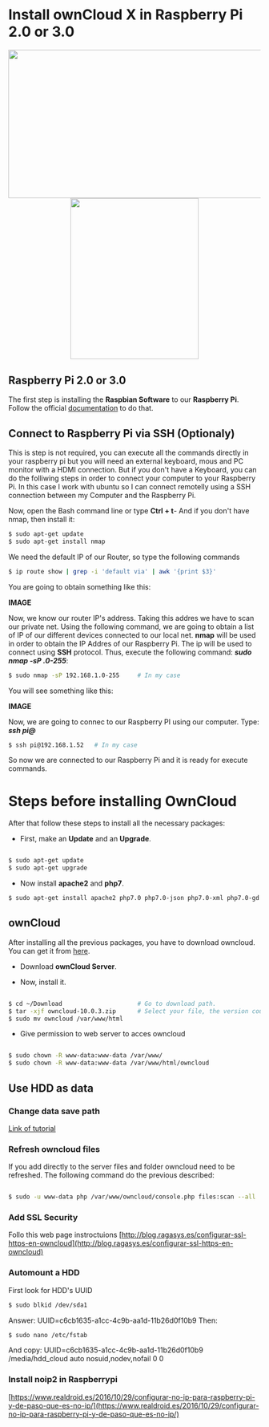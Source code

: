 # Install ownCloud X in Raspberry Pi 2.0 or 3.0

<p align="center"><img width="600" height="296.5" src="https://upload.wikimedia.org/wikipedia/commons/thumb/f/f6/OwnCloud_logo_and_wordmark.svg/1200px-OwnCloud_logo_and_wordmark.svg.png"><img width="255.5" height="321" src="https://www.raspberrypi.org/wp-content/uploads/2015/08/raspberry-pi-logo.png"></p>


## Raspberry Pi 2.0 or 3.0

The first step is installing the **Raspbian Software** to our **Raspberry Pi**. Follow the official [documentation](https://www.raspberrypi.org/documentation/installation/noobs.md) to do that. 

## Connect to Raspberry Pi via SSH (Optionaly)
This is step is not required, you can execute all the commands directly in your raspberry pi but you will need an external keyboard, mous and PC monitor with a HDMI connection. But if you don't have a Keyboard, you can do the folliwing steps in order to connect your computer to your Raspberry Pi. In this case I work with ubuntu so I can connect remotelly using a SSH connection between my Computer and the Raspberry Pi. 

Now, open the Bash command line or type **Ctrl + t**- And if you don't have nmap, then install it:

```bash
$ sudo apt-get update
$ sudo apt-get install nmap
```
We need the default IP of our Router, so type the following commands

```bash
$ ip route show | grep -i 'default via' | awk '{print $3}'
```
You are going to obtain something like this:

**IMAGE**

Now, we know our router IP's address. Taking this addres we have to scan our private net. Using the following command, we are going to obtain a list of IP of our different devices connected to our local net. **nmap** will be used in order to obtain the IP Addres of our Raspberry Pi. The ip will be used to connect using **SSH** protocol. Thus, execute the following command: **_sudo nmap -sP <your ip>.0-255_**:

```bash
$ sudo nmap -sP 192.168.1.0-255     # In my case
```

You will see something like this:

**IMAGE**

Now, we are going to connec to our Raspberry PI using our computer. Type: **_ssh pi@<your ip>_**

```bash
$ ssh pi@192.168.1.52   # In my case
```
So now we are connected to our Raspberry Pi and it is ready for execute commands.

# Steps before installing OwnCloud
After that follow these steps to install all the necessary packages:

* First, make an **Update** and an **Upgrade**.

```bash

$ sudo apt-get update
$ sudo apt-get upgrade

```

* Now install **apache2** and **php7**.

```bash
$ sudo apt-get install apache2 php7.0 php7.0-json php7.0-xml php7.0-gd php7.0-sqlite curl libcurl3 libcurl3-dev php7.0-curl php7.0-common
```


## ownCloud

After installing all the previous packages, you have to download owncloud. You can get it from [here](https://owncloud.org/install/).
* Download **ownCloud Server**.

* Now, install it.

```bash

$ cd ~/Download						# Go to download path.
$ tar -xjf owncloud-10.0.3.zip 		# Select your file, the version could be different.
$ sudo mv owncloud /var/www/html

```

* Give permission to web server to acces owncloud

```bash

$ sudo chown -R www-data:www-data /var/www/
$ sudo chown -R www-data:www-data /var/www/html/owncloud

```

## Use HDD as data



### Change data save path
[Link of tutorial](https://www.digitalocean.com/community/tutorials/how-to-move-the-data-directory-for-owncloud-on-ubuntu-16-04)

### Refresh owncloud files
If you add directly to the server files and folder owncloud need to be refreshed. The following command do the previous described:
```bash

$ sudo -u www-data php /var/www/owncloud/console.php files:scan --all

```

### Add SSL Security 
Follo this web page instroctuions 
[http://blog.ragasys.es/configurar-ssl-https-en-owncloud](http://blog.ragasys.es/configurar-ssl-https-en-owncloud)

### Automount a HDD
First look for HDD's UUID
```bash
$ sudo blkid /dev/sda1
```
Answer: UUID=c6cb1635-a1cc-4c9b-aa1d-11b26d0f10b9 
Then:
```bash
$ sudo nano /etc/fstab
```
And copy:
UUID=c6cb1635-a1cc-4c9b-aa1d-11b26d0f10b9 /media/hdd_cloud auto nosuid,nodev,nofail 0 0

### Install noip2 in Raspberrypi
[https://www.realdroid.es/2016/10/29/configurar-no-ip-para-raspberry-pi-y-de-paso-que-es-no-ip/](https://www.realdroid.es/2016/10/29/configurar-no-ip-para-raspberry-pi-y-de-paso-que-es-no-ip/)
